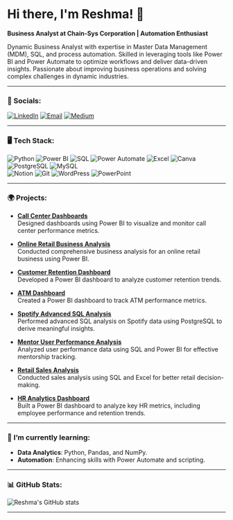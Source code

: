 # Hi there, I'm Reshma! 👋

**Business Analyst at Chain-Sys Corporation | Automation Enthusiast**

Dynamic Business Analyst with expertise in Master Data Management (MDM), SQL, and process automation. Skilled in leveraging tools like Power BI and Power Automate to optimize workflows and deliver data-driven insights. Passionate about improving business operations and solving complex challenges in dynamic industries.

---

### 🔗 Socials:
[![LinkedIn](https://img.shields.io/badge/LinkedIn-%230077B5.svg?style=for-the-badge&logo=linkedin&logoColor=white)](https://www.linkedin.com/in/reshmaaselvaraj/)
[![Email](https://img.shields.io/badge/Email-%23D14836.svg?style=for-the-badge&logo=gmail&logoColor=white)](mailto:reshmaselvarajj@gmail.com)
[![Medium](https://img.shields.io/badge/Medium-%23000000.svg?style=for-the-badge&logo=medium&logoColor=white)](https://medium.com/@reshmaselvaraj5)

---

### 🖥️ Tech Stack:
![Python](https://img.shields.io/badge/Python-3776AB?style=for-the-badge&logo=python&logoColor=white)
![Power BI](https://img.shields.io/badge/Power%20BI-F2C811?style=for-the-badge&logo=Power%20BI&logoColor=white)
![SQL](https://img.shields.io/badge/SQL-4479A1?style=for-the-badge&logo=MySQL&logoColor=white)
![Power Automate](https://img.shields.io/badge/Power%20Automate-0066FF?style=for-the-badge&logo=Power%20Automate&logoColor=white)
![Excel](https://img.shields.io/badge/Excel-217346?style=for-the-badge&logo=Microsoft%20Excel&logoColor=white)
![Canva](https://img.shields.io/badge/Canva-00C4CC?style=for-the-badge&logo=Canva&logoColor=white) 
![PostgreSQL](https://img.shields.io/badge/PostgreSQL-336791?style=for-the-badge&logo=PostgreSQL&logoColor=white) 
![MySQL](https://img.shields.io/badge/MySQL-4479A1?style=for-the-badge&logo=MySQL&logoColor=white)  
![Notion](https://img.shields.io/badge/Notion-000000?style=for-the-badge&logo=Notion&logoColor=white) 
![Git](https://img.shields.io/badge/Git-F05032?style=for-the-badge&logo=Git&logoColor=white) 
![WordPress](https://img.shields.io/badge/WordPress-21759B?style=for-the-badge&logo=WordPress&logoColor=white) 
![PowerPoint](https://img.shields.io/badge/PowerPoint-B7472A?style=for-the-badge&logo=Microsoft%20PowerPoint&logoColor=white) 

---

### 🌍 Projects:

- **[Call Center Dashboards](https://github.com/ReshmaaSelvaraj/CallCenterDashboard)**  
  Designed dashboards using Power BI to visualize and monitor call center performance metrics.  

- **[Online Retail Business Analysis](https://github.com/ReshmaaSelvaraj/Online-Retail-Business-Analysis-Project)**  
  Conducted comprehensive business analysis for an online retail business using Power BI.  

- **[Customer Retention Dashboard](https://github.com/ReshmaaSelvaraj/Customer-Retention-Dashboard)**  
  Developed a Power BI dashboard to analyze customer retention trends.  

- **[ATM Dashboard](https://github.com/ReshmaaSelvaraj/ATM-Dashboard)**  
  Created a Power BI dashboard to track ATM performance metrics.  

- **[Spotify Advanced SQL Analysis](https://github.com/ReshmaaSelvaraj/Spotify-Advanced-SQL-Analysis)**  
  Performed advanced SQL analysis on Spotify data using PostgreSQL to derive meaningful insights.  

- **[Mentor User Performance Analysis](https://github.com/ReshmaaSelvaraj/Mentor-User-Performance-Analysis-)**  
  Analyzed user performance data using SQL and Power BI for effective mentorship tracking.  

- **[Retail Sales Analysis](https://github.com/ReshmaaSelvaraj/RetailSalesAnalysis)**  
  Conducted sales analysis using SQL and Excel for better retail decision-making.  

- **[HR Analytics Dashboard](https://github.com/ReshmaaSelvaraj/HR-Analytics-Dashboard-PowerBI)**  
  Built a Power BI dashboard to analyze key HR metrics, including employee performance and retention trends.  
    
---

### 🌱 I’m currently learning:
- **Data Analytics**: Python, Pandas, and NumPy.
- **Automation**: Enhancing skills with Power Automate and scripting.

---

### 📊 GitHub Stats:
![Reshma's GitHub stats](https://github-readme-stats.vercel.app/api?username=ReshmaaSelvaraj&show_icons=true&theme=radical)

---
